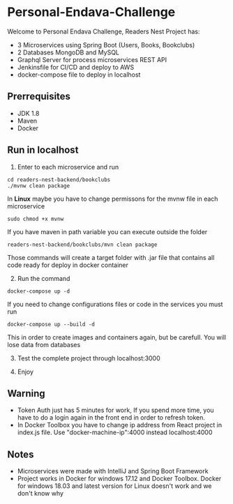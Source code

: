 # Personal-Endava-Challenge

Welcome to Personal Endava Challenge, Readers Nest Project has:

* 3 Microservices using Spring Boot (Users, Books, Bookclubs) 
* 2 Databases MongoDB and MySQL
* Graphql Server for process microservices REST API
* Jenkinsfile for CI/CD and deploy to AWS
* docker-compose file to deploy in localhost


## Prerrequisites
* JDK 1.8
* Maven
* Docker

## Run in localhost

1. Enter to each microservice and run 

```
cd readers-nest-backend/bookclubs
./mvnw clean package
```
In **Linux** maybe you have to change permissons for the mvnw file in each microservice 

```
sudo chmod +x mvnw
```

If you have maven in path variable you can execute outside the folder

```
readers-nest-backend/bookclubs/mvn clean package
```

Those commands will create a target folder with .jar file that contains all code ready for deploy in docker container

2. Run the command

```
docker-compose up -d
```

If you need to change configurations files or code in the services you must run

```
docker-compose up --build -d
```

This in order to create images and containers again, but be carefull. You will lose data from databases

3. Test the complete project through localhost:3000

4. Enjoy

## Warning

* Token Auth just has 5 minutes for work, If you spend more time, you have to do a login again in the front end in order to refresh token.
* In Docker Toolbox you have to change ip address from React project in index.js file. Use "docker-machine-ip":4000 instead localhost:4000

## Notes

* Microservices were made with IntelliJ and Spring Boot Framework 
* Project works in Docker for windows 17.12 and Docker Toolbox. Docker for windows 18.03 and latest version for Linux doesn't work and we don't know why
